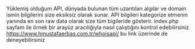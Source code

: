 Yüklemiş olduğum API, dünyada bulunan tüm uzantıları algılar ve domain ismin bilgilerini size eksiksiz olarak sunar. API bilgileri kategorize etmenin yanında en son raw data olarak size tüm bigileride gösterir. 
index.php sayfam ile örnek bir arayüz aracılığıyla nasıl çalıştığını kontrol edebilirsiniz
https://www.hmustafaerbas.com.tr/whoisapi/ bu link üzerinde de deneyebilirsiniz
